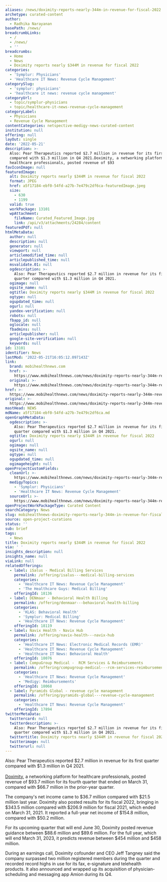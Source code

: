 ```yaml
---
aliases: /news/doximity-reports-nearly-344m-in-revenue-for-fiscal-2022
archetype: curated-content
author:
  - Radhika Narayanan
basePath: /news/
breadcrumbLinks:
  - /
  - /news/
  - ''
breadcrumbs:
  - Home
  - News
  - Doximity reports nearly $344M in revenue for fiscal 2022
categories:
  - 'Symplur: Physicians'
  - 'Healthcare IT News: Revenue Cycle Management'
categorySlug:
  - 'symplur: physicians'
  - 'healthcare it news: revenue cycle management'
categoryUrl:
  - topic/symplur-physicians
  - topic/healthcare-it-news-revenue-cycle-management
categoryLabel:
  - Physicians
  - Revenue Cycle Management
contentCategories: netspective-medigy-news-curated-content
institution: null
offering: null
layOut: single
date: '2022-05-21'
description: >-
  Also: Pear Therapeutics reported $2.7 million in revenue for its first quarter
  compared with $1.3 million in Q4 2021.Doximity, a networking platform for
  healthcare professionals, posted revenue of $93
favIconImage: null
featuredImage:
  alt: Doximity reports nearly $344M in revenue for fiscal 2022
  format: JPEG
  href: a5f17184-ebf0-54fd-a27b-7e479c2df6ca-featuredImage.jpeg
  size:
    - 630
    - 1199
  valid: true
  workPackage: 13101
  wpAttachment:
    fileName: Curated_Featured_Image.jpg
    link: /api/v3/attachments/24284/content
featuredPdf: null
htmlMetaData:
  author: null
  description: null
  generator: null
  viewport: null
  articlemodified_time: null
  articlepublished_time: null
  msvalidate.01: null
  ogdescription: >-
    Also: Pear Therapeutics reported $2.7 million in revenue for its first
    quarter compared with $1.3 million in Q4 2021.
  ogimage: null
  ogsite_name: null
  ogtitle: Doximity reports nearly $344M in revenue for fiscal 2022
  ogtype: null
  ogupdated_time: null
  ogurl: null
  yandex-verification: null
  robots: null
  fbapp_id: null
  oglocale: null
  fbadmins: null
  articlepublisher: null
  google-site-verification: null
  keywords: null
id: 13101
identifier: News
lastMod: '2022-05-21T16:05:12.097143Z'
link:
  brand: mobihealthnews.com
  href: >-
    https://www.mobihealthnews.com/news/doximity-reports-nearly-344m-revenue-fiscal-2022
  original: >-
    https://www.mobihealthnews.com/news/doximity-reports-nearly-344m-revenue-fiscal-2022
href: >-
  https://www.mobihealthnews.com/news/doximity-reports-nearly-344m-revenue-fiscal-2022
original: >-
  https://www.mobihealthnews.com/news/doximity-reports-nearly-344m-revenue-fiscal-2022
mastHead: NEWS
mdName: a5f17184-ebf0-54fd-a27b-7e479c2df6ca.md
openGraphMetaData:
  ogdescription: >-
    Also: Pear Therapeutics reported $2.7 million in revenue for its first
    quarter compared with $1.3 million in Q4 2021.
  ogtitle: Doximity reports nearly $344M in revenue for fiscal 2022
  ogurl: null
  ogimage: null
  ogsite_name: null
  ogtype: null
  ogupdated_time: null
  ogimageheight: null
openProjectCustomFields:
  cleanUrl: >-
    https://www.mobihealthnews.com/news/doximity-reports-nearly-344m-revenue-fiscal-2022
  medigyTopics:
    - 'Symplur: Physicians'
    - 'Healthcare IT News: Revenue Cycle Management'
  sourceUrl: >-
    https://www.mobihealthnews.com/news/doximity-reports-nearly-344m-revenue-fiscal-2022
openProjectWorkPackageType: Curated Content
searchCategory: News
slug: mobihealthnews-doximity-reports-nearly-344m-in-revenue-for-fiscal-2022
source: open-project-curations
status: ''
sub: brief
tags:
  - News
title: Doximity reports nearly $344M in revenue for fiscal 2022
via: ' '
insights_description: null
insights_name: null
viaLink: null
relatedOfferings:
  - label: iSalus - Medical Billing Services
    permalink: /offering/isalus---medical-billing-services
    categories:
      - 'Healthcare IT News: Revenue Cycle Management'
      - 'The Healthcare Guys: Medical Billing'
    offeringId: 18136
  - label: DENmaar - Behavioral Health Billing
    permalink: /offering/denmaar---behavioral-health-billing
    categories:
      - 'KLAS: Behavioral Health'
      - 'Symplur: Medical Billing'
      - 'Healthcare IT News: Revenue Cycle Management'
    offeringId: 18119
  - label: Navix Health - Navix Hub
    permalink: /offering/navix-health---navix-hub
    categories:
      - 'Healthcare IT News: Electronic Medical Records (EMR)'
      - 'Healthcare IT News: Revenue Cycle Management'
      - 'Healthcare IT News: Behavioral Health'
    offeringId: 18076
  - label: CompuGroup Medical -  RCM Services & Reimbursements
    permalink: /offering/compugroup-medical---rcm-services-reimbursements
    categories:
      - 'Healthcare IT News: Revenue Cycle Management'
      - 'Medigy: Reimbursements'
    offeringId: 18068
  - label: Pyramids Global - revenue cycle management
    permalink: /offering/pyramids-global---revenue-cycle-management
    categories:
      - 'Healthcare IT News: Revenue Cycle Management'
    offeringId: 17894
twitterMetaData:
  twittercard: null
  twitterdescription: >-
    Also: Pear Therapeutics reported $2.7 million in revenue for its first
    quarter compared with $1.3 million in Q4 2021.
  twittertitle: Doximity reports nearly $344M in revenue for fiscal 2022
  twitterimage: null
  twitterurl: null
---
```

<p>Also: Pear Therapeutics reported $2.7 million in revenue for its first quarter compared with $1.3 million in Q4 2021.<br><br><a href="https://www.mobihealthnews.com/tag/doximity">Doximity</a>, a networking platform for healthcare professionals, posted revenue of $93.7 million for its fourth quarter that ended on March 31, compared with $66.7 million in the prior-year quarter.</p><p>The company's net income came to $36.7 million compared with $21.5 million last year. Doximity also posted results for its fiscal 2022, bringing in $343.5 million compared with $206.9 million for fiscal 2021, which ended on March 31, 2021. It reported a full-year net income of $154.8 million, compared with $50.2 million.&nbsp;</p><p>For its upcoming quarter that will end June 30, Doximity posted revenue guidance between $88.6 million and $89.6 million. For the full year, which will end March 31, 2023, it predicts revenue between $454 million and $458 million.</p><p>During an earnings call, Doximity cofounder and CEO Jeff Tangney said the company surpassed two million registered members during the quarter and recorded record highs in use for its fax, e-signature and telehealth products. It also announced and wrapped up its acquisition of physician-scheduling and messaging app Amion during its Q4.</p>